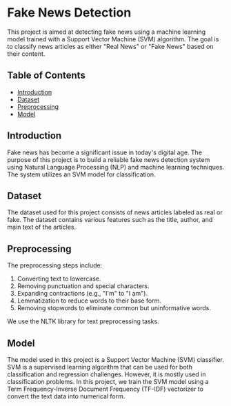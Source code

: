 # Fake News Detection

This project is aimed at detecting fake news using a machine learning model trained with a Support Vector Machine (SVM) algorithm. The goal is to classify news articles as either "Real News" or "Fake News" based on their content.

## Table of Contents

- [Introduction](#introduction)
- [Dataset](#dataset)
- [Preprocessing](#preprocessing)
- [Model](#model)

## Introduction

Fake news has become a significant issue in today's digital age. The purpose of this project is to build a reliable fake news detection system using Natural Language Processing (NLP) and machine learning techniques. The system utilizes an SVM model for classification.

## Dataset

The dataset used for this project consists of news articles labeled as real or fake. The dataset contains various features such as the title, author, and main text of the articles.

## Preprocessing

The preprocessing steps include:

1. Converting text to lowercase.
2. Removing punctuation and special characters.
3. Expanding contractions (e.g., "I'm" to "I am").
4. Lemmatization to reduce words to their base form.
5. Removing stopwords to eliminate common but uninformative words.

We use the NLTK library for text preprocessing tasks.

## Model

The model used in this project is a Support Vector Machine (SVM) classifier. SVM is a supervised learning algorithm that can be used for both classification and regression challenges. However, it is mostly used in classification problems. In this project, we train the SVM model using a Term Frequency-Inverse Document Frequency (TF-IDF) vectorizer to convert the text data into numerical form.

